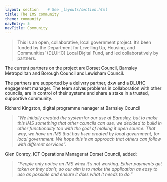 ```yaml
---
layout: section    # See _layouts/section.html
title: The IMS community
theme: community
navEntry: 5
navTitle: Community
---
```


> This is an open, collaborative, local government project. It’s been funded by the Department for Levelling Up, Housing, and Communities’ (DLUHC) Local Digital Fund, and led collaboratively by partners.

The current partners on the project are Dorset Council, Barnsley Metropolitan and Borough Council and Lewisham Council. 

The partners are supported by a delivery partner, dxw and a DLUHC engagement manager. The team solves problems in collaboration with other councils, are in control of their systems and share a stake in a trusted, supportive community.



Richard Kingston, digital programme manager at Barnsley Council

> *“We initially created the system for our use at Barnsley, but to make this IMS something that other councils can use, we decided to build in other functionality too with the goal of making it open source. That way, we have an IMS that has been created by local government, for local government. We hope this is an approach that others can follow with different services”.*

Glen Conroy, ICT Operations Manager at Dorset Council, added:
> *“People only notice an IMS when it’s not working. Either payments get taken or they don’t, so our aim is to make the application as easy to use as possible and ensure it does what it needs to do.”*